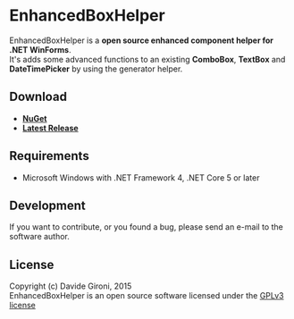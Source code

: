 # EnhancedBoxHelper


EnhancedBoxHelper is a **open source enhanced component helper for .NET WinForms**.  
It's adds some advanced functions to an existing **ComboBox**, **TextBox** and **DateTimePicker** by using the generator helper.


## Download

+ **[NuGet](https://www.nuget.org/packages/DG.EnhancedBoxHelpers)**
+ **[Latest Release](../../releases/latest)**


## Requirements

* Microsoft Windows with .NET Framework 4, .NET Core 5 or later


## Development

If you want to contribute, or you found a bug, please send an e-mail to the software author.


## License

Copyright (c) Davide Gironi, 2015  
EnhancedBoxHelper is an open source software licensed under the [GPLv3 license](http://opensource.org/licenses/GPL-3.0)